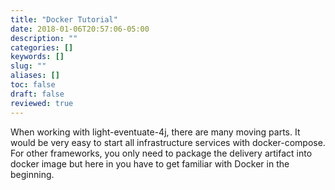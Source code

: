 ```yaml
---
title: "Docker Tutorial"
date: 2018-01-06T20:57:06-05:00
description: ""
categories: []
keywords: []
slug: ""
aliases: []
toc: false
draft: false
reviewed: true
---
```


When working with light-eventuate-4j, there are many moving parts. It would be
very easy to start all infrastructure services with docker-compose. For other frameworks,
you only need to package the delivery artifact into docker image but here in you have to
get familiar with Docker in the beginning. 

  